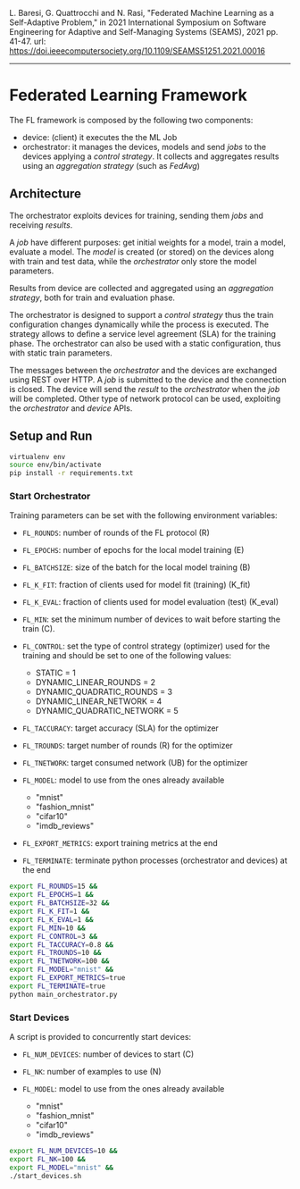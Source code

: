 L. Baresi, G. Quattrocchi and N. Rasi, "Federated Machine Learning as a Self-Adaptive Problem," in 2021 International Symposium on Software Engineering for Adaptive and Self-Managing Systems (SEAMS), 2021 pp. 41-47.
url: https://doi.ieeecomputersociety.org/10.1109/SEAMS51251.2021.00016

---

# Federated Learning Framework

The FL framework is composed by the following two components:

- device: (client) it executes the the ML Job
- orchestrator: it manages the devices, models and send *jobs* to the devices applying a *control strategy*.
It collects and aggregates results using an *aggregation strategy* (such as *FedAvg*)


## Architecture

The orchestrator exploits devices for training, sending them *jobs* and receiving *results*.

A *job* have different purposes: get initial weights for a model, train a model, evaluate a model.
The *model* is created (or stored) on the devices along with train and test data, while the *orchestrator* only
store the model parameters.

Results from device are collected and aggregated using an *aggregation strategy*,
both for train and evaluation phase.

The orchestrator is designed to support a *control strategy* thus the train configuration changes dynamically
while the process is executed. The strategy allows to define a service level agreement (SLA) for the training phase.
The orchestrator can also be used with a static configuration, thus with static train parameters.

The messages between the *orchestrator* and the devices are exchanged using REST over HTTP. A *job* is submitted
to the device and the connection is closed. The device will send the *result* to the *orchestrator* when the
*job* will be completed. Other type of network protocol can be used, exploiting the *orchestrator* and *device* APIs.


## Setup and Run
```bash
virtualenv env
source env/bin/activate
pip install -r requirements.txt
```

### Start Orchestrator
Training parameters can be set with the following environment variables:
- ```FL_ROUNDS```: number of rounds of the FL protocol (R)
- ```FL_EPOCHS```: number of epochs for the local model training (E)
- ```FL_BATCHSIZE```: size of the batch for the local model training (B)
- ```FL_K_FIT```: fraction of clients used for model fit (training) (K_fit)
- ```FL_K_EVAL```: fraction of clients used for model evaluation (test) (K_eval)
- ```FL_MIN```: set the minimum number of devices to wait before starting the train (C). 
- ```FL_CONTROL```: set the type of control strategy (optimizer) used for the training and should be set to one of the following
values:

    - STATIC = 1
    - DYNAMIC_LINEAR_ROUNDS = 2
    - DYNAMIC_QUADRATIC_ROUNDS = 3
    - DYNAMIC_LINEAR_NETWORK = 4
    - DYNAMIC_QUADRATIC_NETWORK = 5
- ```FL_TACCURACY```: target accuracy (SLA) for the optimizer 
- ```FL_TROUNDS```: target number of rounds (R) for the optimizer 
- ```FL_TNETWORK```: target consumed network (UB) for the optimizer 
- ```FL_MODEL```: model to use from the ones already available
    
    - "mnist"
    - "fashion_mnist"
    - "cifar10"
    - "imdb_reviews"
- ```FL_EXPORT_METRICS```: export training metrics at the end
- ```FL_TERMINATE```: terminate python processes (orchestrator and devices) at the end

```bash
export FL_ROUNDS=15 &&
export FL_EPOCHS=1 &&
export FL_BATCHSIZE=32 &&
export FL_K_FIT=1 &&
export FL_K_EVAL=1 &&
export FL_MIN=10 &&
export FL_CONTROL=3 &&
export FL_TACCURACY=0.8 &&
export FL_TROUNDS=10 &&
export FL_TNETWORK=100 &&
export FL_MODEL="mnist" &&
export FL_EXPORT_METRICS=true 
export FL_TERMINATE=true
python main_orchestrator.py
```

### Start Devices
A script is provided to concurrently start devices:

- ```FL_NUM_DEVICES```: number of devices to start (C)
- ```FL_NK```: number of examples to use (N)
- ```FL_MODEL```: model to use from the ones already available
    
    - "mnist"
    - "fashion_mnist"
    - "cifar10"
    - "imdb_reviews"

```bash
export FL_NUM_DEVICES=10 &&
export FL_NK=100 &&
export FL_MODEL="mnist" &&
./start_devices.sh
```